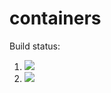 # containers

Build status:

1. [![](https://github.com/sepstein22/containers_hw/workflows/tests-binarytree.yml/badge.svg)](https://github.com/sepstein22/containers_hw/actions/workflows/tests-binarytee.yml)
1. [![](https://github.com/sepstein22/containers_hw/workflows/tests-range/badge.svg)](https://github.com/sepstein22/containers_hw/actions?query=workflow%3Atests-BST)
